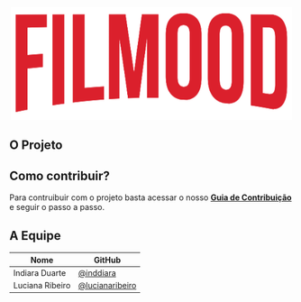 <p align="center">
  <img width="500" height="200" src="./docs/_media/logo.png">
  <br />
</p>


## O Projeto


## Como contribuir?
Para contruibuir com o projeto basta acessar o nosso [**Guia de Contribuição**](https://github.com/lucianaribeiro/filmood/blob/master/CONTRIBUTING.md) e seguir o passo a passo.

## A Equipe

| Nome | GitHub |
| --------- | -------- |
| Indiara Duarte | [@inddiara](https://github.com/inddiara) |
| Luciana Ribeiro | [@lucianaribeiro](https://github.com/lucianaribeiro) |
